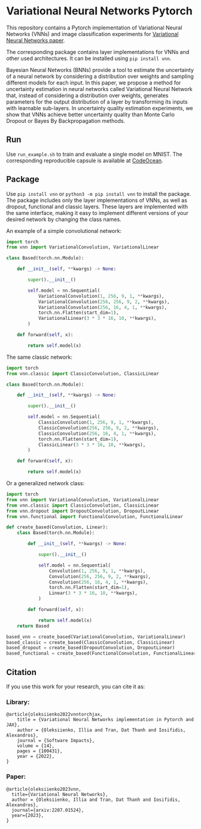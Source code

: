 # Variational Neural Networks Pytorch

This repository contains a Pytorch implementation of Variational Neural Networks (VNNs) and image classification experiments for [Variational Neural Networks paper](https://arxiv.org/abs/2207.01524).

The corresponding package contains layer implementations for VNNs and other used architectures. It can be installed using `pip install vnn`.

Bayesian Neural Networks (BNNs) provide a tool to estimate the uncertainty of a neural network by considering a distribution over weights and sampling different models for each input. In this paper, we propose a method for uncertainty estimation in neural networks called Variational Neural Network that, instead of considering a distribution over weights, generates parameters for the output distribution of a layer by transforming its inputs with learnable sub-layers. In uncertainty quality estimation experiments, we show that VNNs achieve better uncertainty quality than Monte Carlo Dropout or Bayes By Backpropagation methods.

## Run

Use `run_example.sh` to train and evaluate a single model on MNIST.
The corresponding reproducible capsule is available at [CodeOcean](https://codeocean.com/capsule/9585164/tree).

## Package
Use `pip install vnn` or `python3 -m pip install vnn` to install the package.
The package includes only the layer implementations of VNNs, as well as dropout, functional and classic layers.
These layers are implemented with the same interface, making it easy to implement different versions of your desired network by changing the class names.

An example of a simple convolutional network:
```python
import torch
from vnn import VariationalConvolution, VariationalLinear

class Based(torch.nn.Module):

    def __init__(self, **kwargs) -> None:

        super().__init__()

        self.model = nn.Sequential(
            VariationalConvolution(1, 256, 9, 1, **kwargs),
            VariationalConvolution(256, 256, 9, 2, **kwargs),
            VariationalConvolution(256, 16, 4, 1, **kwargs),
            torch.nn.Flatten(start_dim=1),
            VariationalLinear(3 * 3 * 16, 10, **kwargs),
        )

    def forward(self, x):

        return self.model(x)
```

The same classic network:

```python
import torch
from vnn.classic import ClassicConvolution, ClassicLinear

class Based(torch.nn.Module):

    def __init__(self, **kwargs) -> None:

        super().__init__()

        self.model = nn.Sequential(
            ClassicConvolution(1, 256, 9, 1, **kwargs),
            ClassicConvolution(256, 256, 9, 2, **kwargs),
            ClassicConvolution(256, 16, 4, 1, **kwargs),
            torch.nn.Flatten(start_dim=1),
            ClassicLinear(3 * 3 * 16, 10, **kwargs),
        )

    def forward(self, x):

        return self.model(x)
```

Or a generalized network class:
```python
import torch
from vnn import VariationalConvolution, VariationalLinear
from vnn.classic import ClassicConvolution, ClassicLinear
from vnn.dropout import DropoutConvolution, DropoutLinear
from vnn.functional import FunctionalConvolution, FunctionalLinear

def create_based(Convolution, Linear):
    class Based(torch.nn.Module):

        def __init__(self, **kwargs) -> None:

            super().__init__()

            self.model = nn.Sequential(
                Convolution(1, 256, 9, 1, **kwargs),
                Convolution(256, 256, 9, 2, **kwargs),
                Convolution(256, 16, 4, 1, **kwargs),
                torch.nn.Flatten(start_dim=1),
                Linear(3 * 3 * 16, 10, **kwargs),
            )

        def forward(self, x):

            return self.model(x)
    return Based

based_vnn = create_based(VariationalConvolution, VariationalLinear)
based_classic = create_based(ClassicConvolution, ClassicLinear)
based_dropout = create_based(DropoutConvolution, DropoutLinear)
based_functional = create_based(FunctionalConvolution, FunctionalLinear) # see hypermodels on how to use functional layers

```

## Citation

If you use this work for your research, you can cite it as:
### Library:
```
@article{oleksiienko2022vnntorchjax,
    title = {Variational Neural Networks implementation in Pytorch and JAX},
    author = {Oleksiienko, Illia and Tran, Dat Thanh and Iosifidis, Alexandros},
    journal = {Software Impacts},
    volume = {14},
    pages = {100431},
    year = {2022},
}
```
### Paper:
```
@article{oleksiienko2023vnn,
  title={Variational Neural Networks}, 
  author = {Oleksiienko, Illia and Tran, Dat Thanh and Iosifidis, Alexandros},
  journal={arxiv:2207.01524}, 
  year={2023},
}
```
